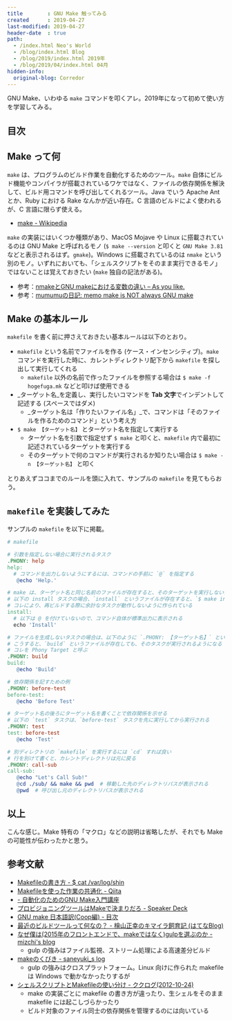 ```yaml
---
title        : GNU Make 触ってみる
created      : 2019-04-27
last-modified: 2019-04-27
header-date  : true
path:
  - /index.html Neo's World
  - /blog/index.html Blog
  - /blog/2019/index.html 2019年
  - /blog/2019/04/index.html 04月
hidden-info:
  original-blog: Corredor
---
```


GNU Make、いわゆる `make` コマンドを叩くアレ。2019年になって初めて使い方を学習してみる。

## 目次

## Make って何

`make` は、プログラムのビルド作業を自動化するためのツール。`make` 自体にビルド機能やコンパイラが搭載されているワケではなく、ファイルの依存関係を解決して、ビルド用コマンドを呼び出してくれるツール。Java でいう Apache Ant とか、Ruby における Rake なんかが近い存在。C 言語のビルドによく使われるが、C 言語に限らず使える。

- [make - Wikipedia](https://ja.wikipedia.org/wiki/Make)

`make` の実装にはいくつか種類があり、MacOS Mojave や Linux に搭載されているのは GNU Make と呼ばれるモノ (`$ make --version` と叩くと `GNU Make 3.81` などと表示されるはず。`gmake`)。Windows に搭載されているのは `nmake` という別のモノ。いずれにおいても、「シェルスクリプトをそのまま実行できるモノ」ではないことは覚えておきたい (`make` 独自の記法がある)。

- 参考：[nmakeとGNU makeにおける変数の違い – As you like.](http://masahiroshiomi.jp/blog/windows/99/)
- 参考：[mumumuの日記: memo make is NOT always GNU make](http://mumumuorg.blogspot.com/2009/08/memo-make-is-not-always-gnu-make.html)

## Make の基本ルール

`makefile` を書く前に押さえておきたい基本ルールは以下のとおり。

- `makefile` という名前でファイルを作る (ケース・インセンシティブ)。`make` コマンドを実行した時に、カレントディレクトリ配下から `makefile` を探し出して実行してくれる
  - `makefile` 以外の名前で作ったファイルを参照する場合は `$ make -f hogefuga.mk` などと叩けば使用できる
- _ターゲット名_を定義し、実行したいコマンドを **Tab 文字**でインデントして記述する (スペースではダメ)
  - _ターゲット名は「作りたいファイル名」_で、コマンドは「そのファイルを作るためのコマンド」という考え方
- `$ make 【ターゲット名】` とターゲット名を指定して実行する
  - ターゲット名を引数で指定せず `$ make` と叩くと、`makefile` 内で最初に記述されているターゲットを実行する
  - そのターゲットで何のコマンドが実行されるか知りたい場合は `$ make -n 【ターゲット名】` と叩く

とりあえずココまでのルールを頭に入れて、サンプルの `makefile` を見てもらおう。

## `makefile` を実装してみた

サンプルの `makefile` を以下に掲載。

```makefile
# makefile

# 引数を指定しない場合に実行されるタスク
.PHONY: help
help:
  # コマンドを出力しないようにするには、コマンドの手前に `@` を指定する
   @echo 'Help.'

# make は、ターゲット名と同じ名前のファイルが存在すると、そのターゲットを実行しない仕組みになっている (更新日時をチェックしている)
# 以下の install タスクの場合、`install` というファイルが存在すると、`$ make install` コマンドが動作しなくなる
# コレにより、再ビルドする際に余計なタスクが動作しないように作られている
install:
  # 以下は @ を付けていないので、コマンド自体が標準出力に表示される
  echo 'Install'

# ファイルを生成しないタスクの場合は、以下のように `.PHONY: 【ターゲット名】` という行を書いておく
# こうすると、`build` というファイルが存在しても、そのタスクが実行されるようになる
# コレを Phony Target と呼ぶ
.PHONY: build
build:
   @echo 'Build'

# 依存関係を記すための例
.PHONY: before-test
before-test:
   @echo 'Before Test'

# ターゲット名の後ろにターゲット名を書くことで依存関係を示せる
# 以下の `test` タスクは、`before-test` タスクを先に実行してから実行される
.PHONY: test
test: before-test
   @echo 'Test'

# 別ディレクトリの `makefile` を実行するには `cd` すれば良い
# 行を別けて書くと、カレントディレクトリは元に戻る
.PHONY: call-sub
call-sub:
   @echo "Let's Call Sub!"
   @cd ./sub/ && make && pwd  # 移動した先のディレクトリパスが表示される
   @pwd  # 呼び出し元のディレクトリパスが表示される
```

## 以上

こんな感じ。Make 特有の「マクロ」などの説明は省略したが、それでも Make の可能性が伝わったかと思う。

## 参考文献

- [Makefileの書き方 - $ cat /var/log/shin](http://shin.hateblo.jp/entry/2012/05/26/231036)
- [Makefileを使った作業の共通化 - Qiita](https://qiita.com/ytanaka3/items/cdb7ab2cd59217e3c62d)
- [- 自動化のためのGNU Make入門講座](http://objectclub.jp/community/memorial/homepage3.nifty.com/masarl/article/gnu-make.html)
- [プロビジョニングツールはMakeで決まりだろ - Speaker Deck](https://speakerdeck.com/katzchang/purobiziyoninguturuhamakedejue-maridaro)
- [GNU make 日本語訳(Coop編) - 目次](https://www.ecoop.net/coop/translated/GNUMake3.77/make_toc.jp.html)
- [最近のビルドツールって何なの？ - 檜山正幸のキマイラ飼育記 (はてなBlog)](http://m-hiyama.hatenablog.com/entry/20150511/1431306678)
- [なぜ僕は(2015年のフロントエンドで、makeではなく)gulpを選ぶのか - mizchi's blog](https://mizchi.hatenablog.com/entry/2015/05/11/182118)
  - gulp の強みはファイル監視、ストリーム処理による高速差分ビルド
- [makeのくびき - saneyuki_s log](https://saneyukis.hatenablog.com/entry/2015/05/11/194914)
  - gulp の強みはクロスプラットフォーム。Linux 向けに作られた makefile は Windows で動かなかったりするが
- [シェルスクリプトとMakefileの使い分け - ククログ(2012-10-24)](https://www.clear-code.com/blog/2012/10/24.html)
  - make の実装ごとに makefile の書き方が違ったり、生シェルをそのまま makefile には起こしづらかったり
  - ビルド対象のファイル同士の依存関係を管理するのには向いている
